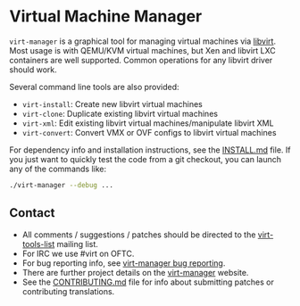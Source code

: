 # Virtual Machine Manager

`virt-manager` is a graphical tool for managing virtual machines
via [libvirt](https://libvirt.org). Most usage is with QEMU/KVM
virtual machines, but Xen and libvirt LXC containers are well
supported. Common operations for any libvirt driver should work.

Several command line tools are also provided:

 - `virt-install`: Create new libvirt virtual machines
 - `virt-clone`: Duplicate existing libvirt virtual machines
 - `virt-xml`: Edit existing libvirt virtual machines/manipulate libvirt XML
 - `virt-convert`: Convert VMX or OVF configs to libvirt virtual machines

For dependency info and installation instructions, see the
[INSTALL.md](INSTALL.md) file. If you just want to quickly test the
code from a git checkout, you can launch any of the commands like:

```sh
./virt-manager --debug ...
```

## Contact

 - All comments / suggestions / patches should be directed to the
   [virt-tools-list](https://www.redhat.com/mailman/listinfo/virt-tools-list)
   mailing list.
 - For IRC we use #virt on OFTC.
 - For bug reporting info, see
   [virt-manager bug reporting](https://virt-manager.org/bugs).
 - There are further project details on the
   [virt-manager](https://virt-manager.org/) website.
 - See the [CONTRIBUTING.md](CONTRIBUTING.md) file for info about submitting patches or
   contributing translations.
